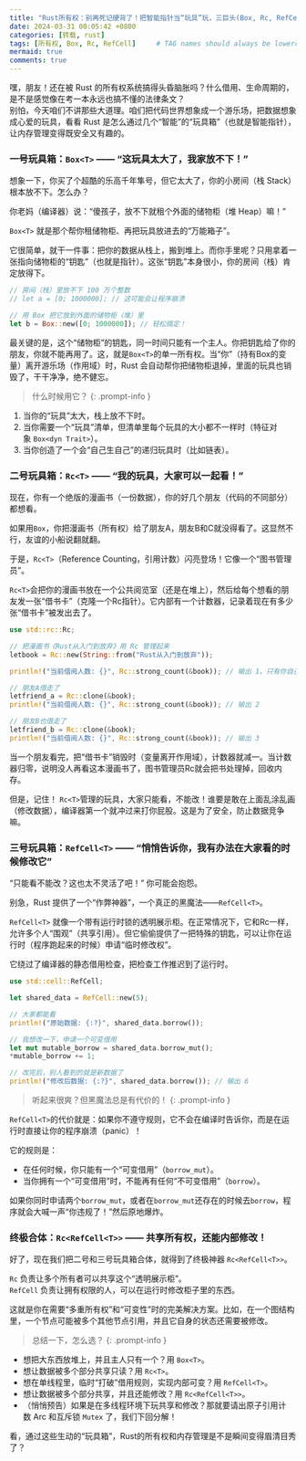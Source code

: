 ```yaml
---
title: "Rust所有权：别再死记硬背了！把智能指针当“玩具”玩，三巨头(Box, Rc, RefCell)让你秒懂内存管理"
date: 2024-03-31 00:05:42 +0800
categories: [转载, rust]
tags: [所有权, Box, Rc, RefCell]     # TAG names should always be lowercase
mermaid: true
comments: true
---
```


嘿，朋友！还在被 Rust 的所有权系统搞得头昏脑胀吗？什么借用、生命周期的，是不是感觉像在考一本永远也搞不懂的法律条文？  
别怕，今天咱们不讲那些大道理。咱们把代码世界想象成一个游乐场，把数据想象成心爱的玩具，看看 Rust 是怎么通过几个“智能”的“玩具箱”（也就是智能指针），让内存管理变得既安全又有趣的。

### 一号玩具箱：`Box<T>` —— “这玩具太大了，我家放不下！”

想象一下，你买了个超酷的乐高千年隼号，但它太大了，你的小房间（栈 Stack）根本放不下。怎么办？  
  
你老妈（编译器）说：“傻孩子，放不下就租个外面的储物柜（堆 Heap）嘛！”  
  
`Box<T>` 就是那个帮你租储物柜、再把玩具放进去的“万能箱子”。  
  
它很简单，就干一件事：把你的数据从栈上，搬到堆上。而你手里呢？只用拿着一张指向储物柜的“钥匙”（也就是指针）。这张“钥匙”本身很小，你的房间（栈）肯定放得下。
  
```rust
// 房间（栈）里放不下 100 万个整数
// let a = [0; 1000000]; // 这可能会让程序崩溃

// 用 Box 把它放到外面的储物柜（堆）里
let b = Box::new([0; 1000000]); // 轻松搞定！
```
  
最关键的是，这个“储物柜”的钥匙，同一时间只能有一个主人。你把钥匙给了你的朋友，你就不能再用了。这，就是`Box<T>`的单一所有权。当“你”（持有Box的变量）离开游乐场（作用域）时，Rust 会自动帮你把储物柜退掉，里面的玩具也销毁了，干干净净，绝不健忘。

> 什么时候用它？
{: .prompt-info }
  
1. 当你的“玩具”太大，栈上放不下时。
2. 当你需要一个“玩具”清单，但清单里每个玩具的大小都不一样时（特征对象 `Box<dyn Trait>`）。
3. 当你创造了一个会“自己生自己”的递归玩具时（比如链表）。
  
### 二号玩具箱：`Rc<T>` —— “我的玩具，大家可以一起看！”
  
现在，你有一个绝版的漫画书（一份数据），你的好几个朋友（代码的不同部分）都想看。
  
如果用`Box`，你把漫画书（所有权）给了朋友A，朋友B和C就没得看了。这显然不行，友谊的小船说翻就翻。
  
于是，`Rc<T>`（Reference Counting，引用计数）闪亮登场！它像一个“图书管理员”。
  
`Rc<T>`会把你的漫画书放在一个公共阅览室（还是在堆上），然后给每个想看的朋友发一张“借书卡”（克隆一个Rc指针）。它内部有一个计数器，记录着现在有多少张“借书卡”被发出去了。
  
```rust
use std::rc::Rc;

// 把漫画书《Rust从入门到放弃》用 Rc 管理起来
letbook = Rc::new(String::from("Rust从入门到放弃"));

println!("当前借阅人数: {}", Rc::strong_count(&book)); // 输出 1，只有你自己

// 朋友A借走了
letfriend_a = Rc::clone(&book);
println!("当前借阅人数: {}", Rc::strong_count(&book)); // 输出 2

// 朋友B也借走了
letfriend_b = Rc::clone(&book);
println!("当前借阅人数: {}", Rc::strong_count(&book)); // 输出 3
```
  
当一个朋友看完，把“借书卡”销毁时（变量离开作用域），计数器就减一。当计数器归零，说明没人再看这本漫画书了，图书管理员Rc就会把书处理掉，回收内存。
  
但是，记住！ `Rc<T>`管理的玩具，大家只能看，不能改！谁要是敢在上面乱涂乱画（修改数据），编译器第一个就冲过来打你屁股。这是为了安全，防止数据竞争嘛。

### 三号玩具箱：`RefCell<T>` —— “悄悄告诉你，我有办法在大家看的时候修改它”

“只能看不能改？这也太不灵活了吧！” 你可能会抱怨。
  
别急，Rust 提供了一个“作弊神器”，一个真正的黑魔法——`RefCell<T>`。
  
`RefCell<T>` 就像一个带有运行时锁的透明展示柜。在正常情况下，它和Rc一样，允许多个人“围观”（共享引用）。但它偷偷提供了一把特殊的钥匙，可以让你在运行时（程序跑起来的时候）申请“临时修改权”。
  
它绕过了编译器的静态借用检查，把检查工作推迟到了运行时。
  
```rust
use std::cell::RefCell;

let shared_data = RefCell::new(5);

// 大家都能看
println!("原始数据: {:?}", shared_data.borrow());

// 我想改一下，申请一个可变借用
let mut mutable_borrow = shared_data.borrow_mut();
*mutable_borrow += 1;

// 改完后，别人看到的就是新数据了
println!("修改后数据: {:?}", shared_data.borrow()); // 输出 6
```
  
> 听起来很爽？但黑魔法总是有代价的！
{: .prompt-info }
  
`RefCell<T>`的代价就是：如果你不遵守规则，它不会在编译时告诉你，而是在运行时直接让你的程序崩溃（panic）！
  
它的规则是：
  
- 在任何时候，你只能有一个“可变借用”（`borrow_mut`）。
- 当你拥有一个“可变借用”时，不能再有任何“不可变借用”（`borrow`）。
  
如果你同时申请两个`borrow_mut`，或者在`borrow_mut`还存在的时候去`borrow`，程序就会大喊一声“你违规了！”然后原地爆炸。
  
### 终极合体：`Rc<RefCell<T>>` —— 共享所有权，还能内部修改！
好了，现在我们把二号和三号玩具箱合体，就得到了终极神器 `Rc<RefCell<T>>`。
  
`Rc` 负责让多个所有者可以共享这个“透明展示柜”。  
`RefCell` 负责让拥有权限的人，可以在运行时修改柜子里的东西。
  
这就是你在需要“多重所有权”和“可变性”时的完美解决方案。比如，在一个图结构里，一个节点可能被多个其他节点引用，并且它自身的状态还需要被修改。
  
> 总结一下，怎么选？
{: .prompt-info }

- 想把大东西放堆上，并且主人只有一个？用 `Box<T>`。
- 想让数据被多个部分共享只读？用 `Rc<T>`。
- 想在单线程里，临时“打破”借用规则，实现内部可变？用 `RefCell<T>`。
- 想让数据被多个部分共享，并且还能修改？用 `Rc<RefCell<T>>`。
- （悄悄预告）如果是在多线程环境下玩共享和修改？那就要请出原子引用计数 Arc 和互斥锁 `Mutex` 了，我们下回分解！
  
看，通过这些生动的“玩具箱”，Rust的所有权和内存管理是不是瞬间变得眉清目秀了？